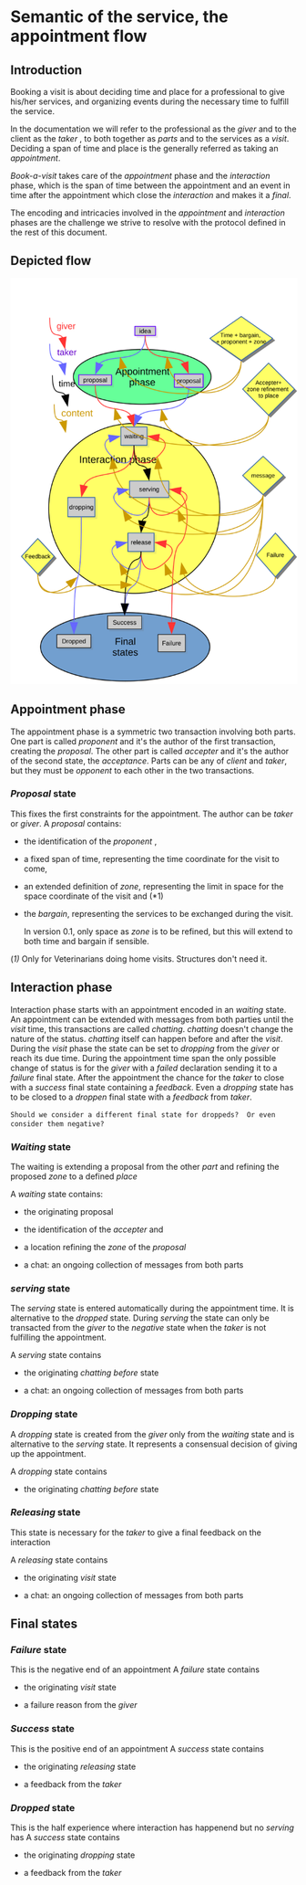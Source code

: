 # Semantic of the service, the appointment flow

## Introduction

Booking a visit is about deciding time and place for a professional to give his/her services, and organizing events during the necessary time to fulfill the service.

In the documentation we will refer to the professional as the _giver_ and to the client as the _taker_ , to both together as _parts_ and to the services as a _visit_.
Deciding a span of time and place is the generally referred as taking an _appointment_. 

*Book-a-visit* takes care of the _appointment_ phase and the _interaction_ phase, which is the span of time between the appointment and an event in time after the appointment which close the _interaction_ and makes it a _final_.

The encoding and intricacies involved in the _appointment_ and _interaction_ phases are the challenge we strive to resolve with the protocol defined in the rest of this document.

## Depicted flow

![flow](book-a-services.svg)

## Appointment phase

The appointment phase is a symmetric two transaction involving both parts.
One part is called _proponent_ and it's the author of the first transaction, creating the _proposal_. The other part is called _accepter_ and it's the author of the second state, the _acceptance_.
Parts can be any of _client_ and _taker_, but they must be _opponent_ to each other in the two transactions.

### _Proposal_ state

This fixes the first constraints for the appointment. The author can be _taker_ or _giver_.
A _proposal_ contains:

* the identification of the _proponent_ , 

* a fixed span of time, representing the time coordinate for the visit to come, 

* an extended definition of _zone_, representing the limit in space for the space coordinate of the visit and (*1)

* the _bargain_, representing the services to be exchanged during the visit.

    In version 0.1, only space as _zone_ is to be refined, but this will extend to both time and bargain if sensible.
    
(*1)* Only for Veterinarians doing home visits. Structures don't need it. 

## Interaction phase

Interaction phase starts with an appointment encoded in an _waiting_ state. An appointment can be extended with messages from both parties until the _visit_ time, this transactions are called _chatting_. _chatting_ doesn't change the nature of the status. _chatting_ itself can happen before and after the _visit_.
During the _visit_ phase the state can be set to _dropping_ from the _giver_ or reach its due time.
During the appointment time span  the only possible change of status is for the _giver_ with a _failed_ declaration sending it to a _failure_ final state.
After the appointment the chance for the _taker_ to close with a _success_ final state containing a _feedback_.
Even a _dropping_ state has to be closed to a _droppen_ final state with a _feedback_ from _taker_.
    
    Should we consider a different final state for droppeds?  Or even consider them negative?



### _Waiting_ state

The waiting is extending a proposal from the other _part_ and refining the proposed _zone_ to a defined _place_

A _waiting_ state contains:

* the originating proposal

* the identification of the _accepter_ and

* a location refining the _zone_ of the _proposal_ 

* a chat: an ongoing collection of messages from both parts

### _serving_ state

The _serving_ state is entered automatically during the appointment time. It is alternative to the _dropped_ state.
During _serving_ the state can only be transacted from the _giver_ to the _negative_ state when the _taker_ is not fulfilling the appointment.

A _serving_ state contains 

* the originating _chatting before_ state

* a chat: an ongoing collection of messages from both parts

### _Dropping_ state

A _dropping_ state is  created from the _giver_ only from the _waiting_ state and is alternative to the _serving_ state. 
It represents a consensual decision of giving up the appointment. 

A _dropping_ state contains 

* the originating _chatting before_ state

### _Releasing_ state

This state is necessary for the _taker_ to give a final feedback on the interaction

A _releasing_ state contains

* the originating _visit_ state

* a chat: an ongoing collection of messages from both parts

## Final states

### _Failure_ state

This is the negative end of an appointment
A _failure_ state contains

* the originating _visit_ state

* a failure reason from the _giver_ 

### _Success_ state

This is the positive end of an appointment
A _success_ state contains

* the originating _releasing_ state 

* a feedback from the _taker_ 


### _Dropped_ state

This is the half experience where interaction has happenend but no _serving_ has
A _success_ state contains

* the originating _dropping_ state 

* a feedback from the _taker_  











